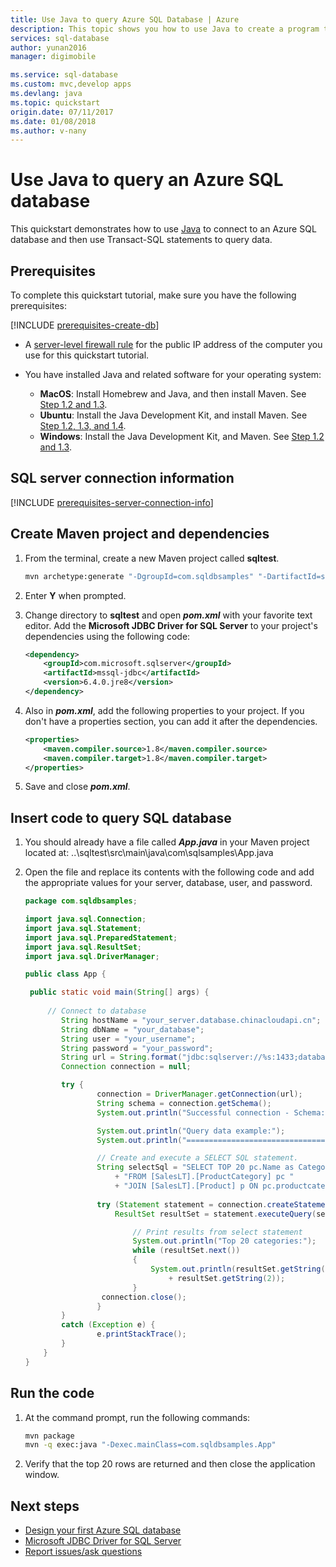 ```yaml
---
title: Use Java to query Azure SQL Database | Azure
description: This topic shows you how to use Java to create a program that connects to an Azure SQL Database and query it using Transact-SQL statements.
services: sql-database
author: yunan2016
manager: digimobile

ms.service: sql-database
ms.custom: mvc,develop apps
ms.devlang: java
ms.topic: quickstart
origin.date: 07/11/2017
ms.date: 01/08/2018
ms.author: v-nany
---
```

# Use Java to query an Azure SQL database

This quickstart demonstrates how to use [Java](https://docs.microsoft.com/sql/connect/jdbc/microsoft-jdbc-driver-for-sql-server) to connect to an Azure SQL database and then use Transact-SQL statements to query data.

## Prerequisites

To complete this quickstart tutorial, make sure you have the following prerequisites:

[!INCLUDE [prerequisites-create-db](../../includes/sql-database-connect-query-prerequisites-create-db-includes.md)]

- A [server-level firewall rule](sql-database-get-started-portal.md#create-a-server-level-firewall-rule) for the public IP address of the computer you use for this quickstart tutorial.

- You have installed Java and related software for your operating system:

    - **MacOS**: Install Homebrew and Java, and then install Maven. See [Step 1.2 and 1.3](https://www.microsoft.com/sql-server/developer-get-started/java/mac/).
    - **Ubuntu**:  Install the Java Development Kit, and install Maven. See [Step 1.2, 1.3, and 1.4](https://www.microsoft.com/sql-server/developer-get-started/java/ubuntu/).
    - **Windows**: Install the Java Development Kit, and Maven. See [Step 1.2 and 1.3](https://www.microsoft.com/sql-server/developer-get-started/java/windows/).    

## SQL server connection information

[!INCLUDE [prerequisites-server-connection-info](../../includes/sql-database-connect-query-prerequisites-server-connection-info-includes.md)]

## **Create Maven project and dependencies**
1. From the terminal, create a new Maven project called **sqltest**. 

   ```bash
   mvn archetype:generate "-DgroupId=com.sqldbsamples" "-DartifactId=sqltest" "-DarchetypeArtifactId=maven-archetype-quickstart" "-Dversion=1.0.0"
   ```

2. Enter **Y** when prompted.
3. Change directory to **sqltest** and open ***pom.xml*** with your favorite text editor.  Add the **Microsoft JDBC Driver for SQL Server** to your project's dependencies using the following code:

   ```xml
   <dependency>
	   <groupId>com.microsoft.sqlserver</groupId>
	   <artifactId>mssql-jdbc</artifactId>
	   <version>6.4.0.jre8</version>
   </dependency>
   ```

4. Also in ***pom.xml***, add the following properties to your project.  If you don't have a properties section, you can add it after the dependencies.

   ```xml
   <properties>
	   <maven.compiler.source>1.8</maven.compiler.source>
	   <maven.compiler.target>1.8</maven.compiler.target>
   </properties>
   ```

5. Save and close ***pom.xml***.

## Insert code to query SQL database

1. You should already have a file called ***App.java*** in your Maven project located at:  ..\sqltest\src\main\java\com\sqlsamples\App.java

2. Open the file and replace its contents with the following code and add the appropriate values for your server, database, user, and password.

   ```java
   package com.sqldbsamples;

   import java.sql.Connection;
   import java.sql.Statement;
   import java.sql.PreparedStatement;
   import java.sql.ResultSet;
   import java.sql.DriverManager;

   public class App {

   	public static void main(String[] args) {
	
	   	// Connect to database
		   String hostName = "your_server.database.chinacloudapi.cn";
		   String dbName = "your_database";
		   String user = "your_username";
		   String password = "your_password";
		   String url = String.format("jdbc:sqlserver://%s:1433;database=%s;user=%s;password=%s;encrypt=true;hostNameInCertificate=*.database.chinacloudapi.cn;loginTimeout=30;", hostName, dbName, user, password);
		   Connection connection = null;

		   try {
			   	   connection = DriverManager.getConnection(url);
				   String schema = connection.getSchema();
				   System.out.println("Successful connection - Schema: " + schema);

				   System.out.println("Query data example:");
				   System.out.println("=========================================");

				   // Create and execute a SELECT SQL statement.
				   String selectSql = "SELECT TOP 20 pc.Name as CategoryName, p.name as ProductName " 
				       + "FROM [SalesLT].[ProductCategory] pc "  
				       + "JOIN [SalesLT].[Product] p ON pc.productcategoryid = p.productcategoryid";
				
				   try (Statement statement = connection.createStatement();
					   ResultSet resultSet = statement.executeQuery(selectSql)) {

						   // Print results from select statement
						   System.out.println("Top 20 categories:");
						   while (resultSet.next())
						   {
						       System.out.println(resultSet.getString(1) + " "
							       + resultSet.getString(2));
						   }
					connection.close();
				   }				   
           }
		   catch (Exception e) {
		    	   e.printStackTrace();
		   }
	   }
   }
   ```

## Run the code

1. At the command prompt, run the following commands:

   ```bash
   mvn package
   mvn -q exec:java "-Dexec.mainClass=com.sqldbsamples.App"
   ```

2. Verify that the top 20 rows are returned and then close the application window.


## Next steps
- [Design your first Azure SQL database](sql-database-design-first-database.md)
- [Microsoft JDBC Driver for SQL Server](https://github.com/microsoft/mssql-jdbc)
- [Report issues/ask questions](https://github.com/microsoft/mssql-jdbc/issues)

